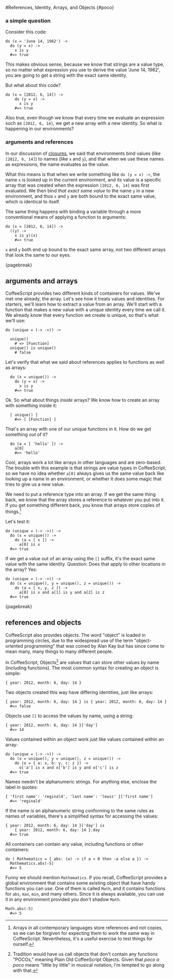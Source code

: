 
#References, Identity, Arrays, and Objects {#poco}

### a simple question

Consider this code:

    do (x = 'June 14, 1962') ->
      do (y = x) ->
        x is y
      #=> true

This makes obvious sense, because we know that strings are a value type, so no matter what expression you use to derive the value 'June 14, 1962', you are going to get a string with the exact same identity.

But what about this code?

    do (x = [2012, 6, 14]) ->
        do (y = x) ->
          x is y
        #=> true

Also true, even though we know that every time we evaluate an expression such as `[2012, 6, 14]`, we get a new array with a new identity. So what is happening in our environments?

### arguments and references

In our discussion of [closures](#closures), we said that environments bind values (like `[2012, 6, 14]`) to names (like `x` and `y`), and that when we use these names as expressions, the name evaluates as the value.

What this means is that when we write something like `do (y = x) ->`, the name `x` is looked up in the current environment, and its value is a specific array that was created when the expression `[2012, 6, 14]` was first evaluated. We then bind *that exact same value* to the name `y` in a new environment, and thus `x` and `y` are both bound to the exact same value, which is identical to itself.

The same thing happens with binding a variable through a more conventional means of applying a function to arguments:

    do (x = [2012, 6, 14]) ->
      ((y) ->
        x is y)(x)
        #=> true

`x` and `y` both end up bound to the exact same array, not two different arrays that look the same to our eyes.

{pagebreak}

## arguments and arrays

CoffeeScript provides two different kinds of containers for values. We've met one already, the array. Let's see how it treats values and identities. For starters, we'll learn how to extract a value from an array. We'll start with a function that makes a new value with a unique identity every time we call it. We already know that every function we create is unique, so that's what we'll use:

    do (unique = (-> ->)) ->
    
      unique()
        # => [Function]
      unique() is unique()
        # false

Let's verify that what we said about references applies to functions as well as arrays:

      do (x = unique()) ->
        do (y = x) ->
          x is y
        #=> true

Ok. So what about things *inside* arrays? We know how to create an array with something inside it:

      [ unique() ]
        #=> [ [Function] ]

That's an array with one of our unique functions in it. How do we get something *out* of it?

      do (a = [ 'hello' ]) ->
        a[0]
        #=> 'hello'

Cool, arrays work a lot like arrays in other languages and are zero-based. The trouble with this example is that strings are value types in CoffeeScript, so we have no idea whether `a[0]` always gives us the same value back like looking up a name in an environment, or whether it does some magic that tries to give us a new value.

We need to put a reference type into an array. If we get the same thing back, we know that the array stores a reference to whatever you put into it. If you get something different back, you know that arrays store copies of things.[^hunh]

[^hunh]: Arrays in all contemporary languages store references and not copies, so we can be forgiven for expecting them to work the same way in CoffeeScript. Nevertheless, it's a useful exercise to test things for ourself.

Let's test it:

    do (unique = (-> ->)) ->
      do (x = unique()) ->
        do (a = [ x ]) ->
          a[0] is x
      #=> true

If we get a value out of an array using the `[]` suffix, it's the exact same value with the same identity. Question: Does that apply to other locations in the array? Yes:

    do (unique = (-> ->)) ->
      do (x = unique(), y = unique(), z = unique()) ->
        do (a = [ x, y, z ]) ->
          a[0] is x and a[1] is y and a[2] is z
      #=> true

{pagebreak}

## references and objects

CoffeeScript also provides objects. The word "object" is loaded in programming circles, due to the widespread use of the term "object-oriented programming" that was coined by Alan Kay but has since come to mean many, many things to many different people.

In CoffeeScript, Objects[^poco] are values that can store other values by name (including functions). The most common syntax for creating an object is simple:

    { year: 2012, month: 6, day: 14 }
    
Two objects created this way have differing identities, just like arrays:

    { year: 2012, month: 6, day: 14 } is { year: 2012, month: 6, day: 14 }
      #=> false
      
Objects use `[]` to access the values by name, using a string:

    { year: 2012, month: 6, day: 14 }['day']
      #=> 14

Values contained within an object work just like values contained within an array:

    do (unique = (-> ->)) ->
      do (x = unique(), y = unique(), z = unique()) ->
        do (o = { a: x, b: y, c: z }) ->
          o['a'] is x and o['b'] is y and o['c'] is z
      #=> true
      
Names needn't be alphanumeric strings. For anything else, enclose the label in quotes:

    { 'first name': 'reginald', 'last name': 'lewis' }['first name']
      #=> 'reginald'
      
If the name is an alphanumeric string conforming to the same rules as names of variables, there's a simplified syntax for accessing the values:

    { year: 2012, month: 6, day: 14 }['day'] is
        { year: 2012, month: 6, day: 14 }.day
      #=> true
      
All containers can contain any value, including functions or other containers:

    do ( Mathematics = { abs: (a) -> if a < 0 then -a else a }) ->
      Mathematics.abs(-5)
      #=> 5
      
Funny we should mention `Mathematics`. If you recall, CoffeeScript provides a global environment that contains some existing object that have handy functions you can use. One of them is called `Math`, and it contains functions for `abs`, `max`, `min`, and many others. Since it is always available, you can use it in any environment provided you don't shadow `Math`.

    Math.abs(-5)
      #=> 5
      
[^poco]: Tradition would have us call objects that don't contain any functions "POCOs," meaning Plain Old CoffeeScript Objects. Given that *poco a poco* means "little by little" in musical notation, I'm tempted to go along with that.